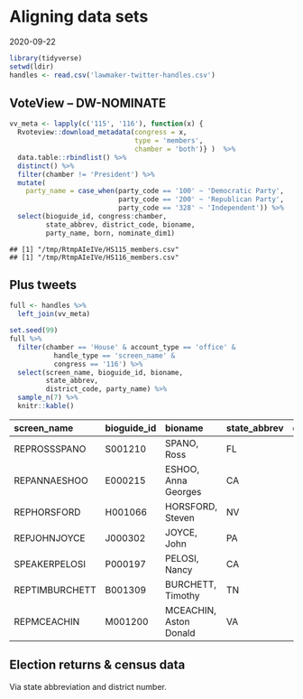 Aligning data sets
==================

2020-09-22

``` r
library(tidyverse)
setwd(ldir)
handles <- read.csv('lawmaker-twitter-handles.csv')
```

VoteView – DW-NOMINATE
----------------------

``` r
vv_meta <- lapply(c('115', '116'), function(x) {
  Rvoteview::download_metadata(congress = x, 
                               type = 'members', 
                               chamber = 'both')} )  %>%
  data.table::rbindlist() %>%
  distinct() %>%
  filter(chamber != 'President') %>%
  mutate(
    party_name = case_when(party_code == '100' ~ 'Democratic Party',
                           party_code == '200' ~ 'Republican Party',
                           party_code == '328' ~ 'Independent')) %>%
  select(bioguide_id, congress:chamber, 
         state_abbrev, district_code, bioname, 
         party_name, born, nominate_dim1)
```

    ## [1] "/tmp/RtmpAIeIVe/HS115_members.csv"
    ## [1] "/tmp/RtmpAIeIVe/HS116_members.csv"

Plus tweets
-----------

``` r
full <- handles %>%
  left_join(vv_meta)

set.seed(99)
full %>%
  filter(chamber == 'House' & account_type == 'office' &
           handle_type == 'screen_name' &
           congress == '116') %>%
  select(screen_name, bioguide_id, bioname, 
         state_abbrev, 
         district_code, party_name) %>%
  sample_n(7) %>%
  knitr::kable()
```

| screen\_name   | bioguide\_id | bioname                | state\_abbrev |  district\_code| party\_name      |
|:---------------|:-------------|:-----------------------|:--------------|---------------:|:-----------------|
| REPROSSSPANO   | S001210      | SPANO, Ross            | FL            |              15| Republican Party |
| REPANNAESHOO   | E000215      | ESHOO, Anna Georges    | CA            |              18| Democratic Party |
| REPHORSFORD    | H001066      | HORSFORD, Steven       | NV            |               4| Democratic Party |
| REPJOHNJOYCE   | J000302      | JOYCE, John            | PA            |              13| Republican Party |
| SPEAKERPELOSI  | P000197      | PELOSI, Nancy          | CA            |              12| Democratic Party |
| REPTIMBURCHETT | B001309      | BURCHETT, Timothy      | TN            |               2| Republican Party |
| REPMCEACHIN    | M001200      | MCEACHIN, Aston Donald | VA            |               4| Democratic Party |

Election returns & census data
------------------------------

Via state abbreviation and district number.
